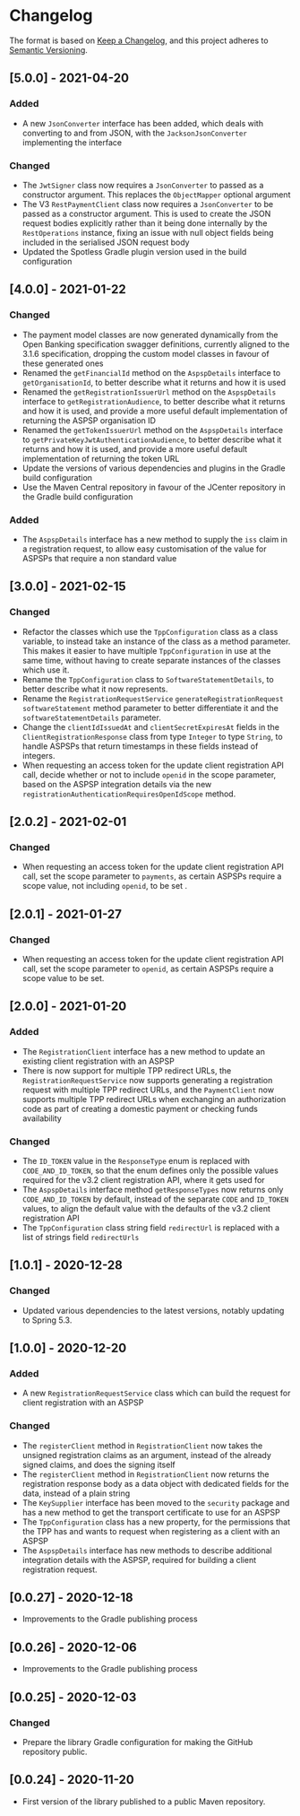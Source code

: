 # Changelog

The format is based on [Keep a Changelog](https://keepachangelog.com/en/1.0.0/),
and this project adheres to [Semantic Versioning](https://semver.org/spec/v2.0.0.html).

## [5.0.0] - 2021-04-20
### Added
- A new `JsonConverter` interface has been added, which deals with converting to and from JSON, with the 
  `JacksonJsonConverter` implementing the interface
### Changed
- The `JwtSigner` class now requires a `JsonConverter` to passed as a constructor argument. This replaces the 
  `ObjectMapper` optional argument
- The V3 `RestPaymentClient` class now requires a `JsonConverter` to be passed as a constructor argument. This is used
  to create the JSON request bodies explicitly rather than it being done internally by the `RestOperations` instance, 
  fixing an issue with null object fields being included in the serialised JSON request body
- Updated the Spotless Gradle plugin version used in the build configuration

## [4.0.0] - 2021-01-22
### Changed
- The payment model classes are now generated dynamically from the Open Banking specification swagger definitions,
  currently aligned to the 3.1.6 specification, dropping the custom model classes in favour of these generated ones
- Renamed the `getFinancialId` method on the `AspspDetails` interface to `getOrganisationId`, to better describe what
  it returns and how it is used
- Renamed the `getRegistrationIssuerUrl` method on the `AspspDetails` interface to `getRegistrationAudience`,
  to better describe what it returns and how it is used, and provide a more useful default implementation of returning 
  the ASPSP organisation ID
- Renamed the `getTokenIssuerUrl` method on the `AspspDetails` interface to `getPrivateKeyJwtAuthenticationAudience`,
  to better describe what it returns and how it is used, and provide a more useful default implementation of returning
  the token URL
- Update the versions of various dependencies and plugins in the Gradle build configuration
- Use the Maven Central repository in favour of the JCenter repository in the Gradle build configuration
### Added
- The `AspspDetails` interface has a new method to supply the `iss` claim in a registration request, to allow easy
  customisation of the value for ASPSPs that require a non standard value

## [3.0.0] - 2021-02-15
### Changed
- Refactor the classes which use the `TppConfiguration` class as a class variable, to instead take an instance of the
  class as a method parameter. This makes it easier to have multiple `TppConfiguration` in use at the same time,
  without having to create separate instances of the classes which use it.
- Rename the `TppConfiguration` class to `SoftwareStatementDetails`, to better describe what it now represents.
- Rename the `RegistrationRequestService` `generateRegistrationRequest` `softwareStatement` method parameter to better
  differentiate it and the `softwareStatementDetails` parameter.
- Change the `clientIdIssuedAt` and `clientSecretExpiresAt` fields in the `ClientRegistrationResponse` class from type
  `Integer` to type `String`, to handle ASPSPs that return timestamps in these fields instead of integers.
- When requesting an access token for the update client registration API call, decide whether or not to include `openid`
  in the scope parameter, based on the ASPSP integration details via the new 
  `registrationAuthenticationRequiresOpenIdScope` method.

## [2.0.2] - 2021-02-01
### Changed
- When requesting an access token for the update client registration API call, set the scope parameter to `payments`, 
  as certain ASPSPs require a scope value, not including `openid`, to be set .

## [2.0.1] - 2021-01-27
### Changed
- When requesting an access token for the update client registration API call, set the scope parameter to `openid`, as 
  certain ASPSPs require a scope value to be set. 

## [2.0.0] - 2021-01-20
### Added 
- The `RegistrationClient` interface has a new method to update an existing client registration with an ASPSP
- There is now support for multiple TPP redirect URLs, the `RegistrationRequestService` now supports generating a 
  registration request with multiple TPP redirect URLs, and the `PaymentClient` now supports multiple TPP redirect URLs
  when exchanging an authorization code as part of creating a domestic payment or checking funds availability
### Changed
- The `ID_TOKEN` value in the `ResponseType` enum is replaced with `CODE_AND_ID_TOKEN`, so that the enum defines only
  the possible values required for the v3.2 client registration API, where it gets used for
- The `AspspDetails` interface method `getResponseTypes` now returns only `CODE_AND_ID_TOKEN` by default, instead of 
  the separate `CODE` and `ID_TOKEN` values, to align the default value with the defaults of the v3.2 client 
  registration API
- The `TppConfiguration` class string field `redirectUrl` is replaced with a list of strings field `redirectUrls`  

## [1.0.1] - 2020-12-28
### Changed
- Updated various dependencies to the latest versions, notably updating to Spring 5.3. 

## [1.0.0] - 2020-12-20
### Added
- A new `RegistrationRequestService` class which can build the request for client registration with an ASPSP
### Changed
- The `registerClient` method in `RegistrationClient` now takes the unsigned registration claims as an argument, 
  instead of the already signed claims, and does the signing itself 
- The `registerClient` method in `RegistrationClient` now returns the registration response body as a data object with
  dedicated fields for the data, instead of a plain string
- The `KeySupplier` interface has been moved to the `security` package and has a new method to get the transport 
  certificate to use for an ASPSP
- The `TppConfiguration` class has a new property, for the permissions that the TPP has and wants to request when 
  registering as a client with an ASPSP
- The `AspspDetails` interface has new methods to describe additional integration details with the ASPSP, required for 
  building a client registration request. 

## [0.0.27] - 2020-12-18
- Improvements to the Gradle publishing process

## [0.0.26] - 2020-12-06
- Improvements to the Gradle publishing process

## [0.0.25] - 2020-12-03
### Changed 
- Prepare the library Gradle configuration for making the GitHub repository public.

## [0.0.24] - 2020-11-20
- First version of the library published to a public Maven repository.  
